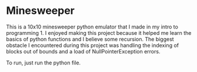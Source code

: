 # Minesweeper
 
This is a 10x10 minesweeper python emulator that I made in my intro to programming 1.
I enjoyed making this project because it helped me learn the basics of python functions and I believe some recursion.
The biggest obstacle I encountered during this project was handling the indexing of blocks out of bounds and a load of
NullPointerException errors.

To run, just run the python file.
